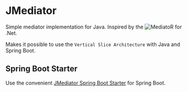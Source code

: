 # JMediator

Simple mediator implementation for Java. Inspired by the ![MediatoR](https://github.com/jbogard/MediatR) for .Net.

Makes it possible to use the `Vertical Slice Architecture` with Java and Spring Boot.

## Spring Boot Starter

Use the convenient [JMediator Spring Boot Starter](https://github.com/membrane/jmediator-spring-boot-starter) for Spring Boot.
